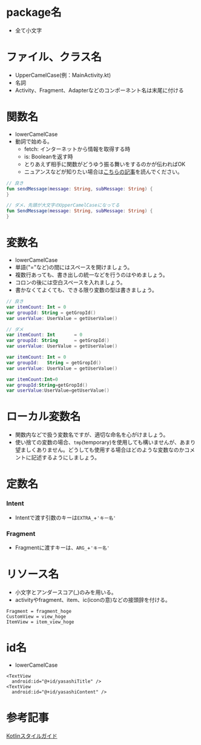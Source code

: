 # package名
- 全て小文字

# ファイル、クラス名
- UpperCamelCase(例：MainActivity.kt)
- 名詞
- Activity、Fragment、Adapterなどのコンポーネント名は末尾に付ける

# 関数名
- lowerCamelCase
- 動詞で始める。
  - fetch: インターネットから情報を取得する時
  - is: Booleanを返す時
  - とりあえず相手に関数がどうゆう振る舞いをするのかが伝わればOK
  - ニュアンスなどが知りたい場合は[こちらの記事](https://php-archive.net/php/words-in-function-names/)を読んでください。
```kotlin
// 良き
fun sendMessage(message: String, subMessage: String) {
}

// ダメ、先頭が大文字のUpperCamelCaseになってる
fun SendMessage(message: String, subMessage: String) {
}
```

# 変数名
- lowerCamelCase
- 単語("="など)の間にはスペースを開けましょう。
- 複数行あっても、書き出しの統一などを行うのはやめましょう。
- コロンの後には空白スペースを入れましょう。
- 書かなくてよくても、できる限り変数の型は書きましょう。

```kotlin
// 良き
var itemCount: Int = 0
var groupId: String = getGropId()
var userValue: UserValue = getUserValue()

// ダメ
var itemCount: Int       = 0
var groupId: String      = getGropId()
var userValue: UserValue = getUserValue()

var itemCount: Int = 0
var groupId:   String = getGropId()
var userValue: UserValue = getUserValue()

var itemCount:Int=0
var groupId:String=getGropId()
var userValue:UserValue=getUserValue()
```

# ローカル変数名
- 関数内などで扱う変数名ですが、適切な命名を心がけましょう。
- 使い捨ての変数の場合、`tmp`(temporary)を使用しても構いませんが、あまり望ましくありません。どうしても使用する場合はどのような変数なのかコメントに記述するようにしましょう。

# 定数名
### Intent
- Intentで渡す引数のキーは`EXTRA_`+`'キー名'`

### Fragment
- Fragmentに渡すキーは、`ARG_`+`'キー名'`

# リソース名
- 小文字とアンダースコア(_)のみを用いる。
- activityやfragment、item、ic(iconの意)などの接頭辞を付ける。

```
Fragment = fragment_hoge
CustomView = view_hoge
ItemView = item_view_hoge
```

# id名
- lowerCamelCase
```
<TextView
  android:id="@+id/yasashiTitle" />
<TextView
  android:id="@+id/yasashiContent" />
```

# 参考記事
[Kotlinスタイルガイド](https://developer.android.com/kotlin/style-guide?hl=ja&authuser=1)
